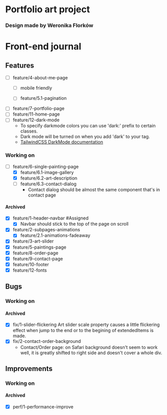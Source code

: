 # Portfolio art project
### Design made by Weronika Florków

# Front-end journal

## Features


- [ ] feature/4-about-me-page
  - [ ] mobile friendly

  - [ ] feature/5.1-pagination
- [ ] feature/7-portfolio-page
- [ ] feature/11-home-page
- [ ] feature/12-dark-mode
  - To specify darkmode colors you can use 'dark:' prefix to certain classes.
  - Dark mode will be turned on when you add 'dark' to your <html> tag.
  - [TailwindCSS DarkMode documentation](https://tailwindcss.com/docs/dark-mode)


### Working on


- [ ] feature/6-single-painting-page
  - [x] feature/6.1-image-gallery  
  - [x] feature/6.2-art-description 
  - [ ] feature/6.3-contact-dialog
    - Contact dialog should be almost the same component that's in contact page

#### Archived

- [x] feature/1-header-navbar #Assigned
  - [x] Navbar should stick to the top of the page on scroll
- [x] feature/2-subpages-animations
  - [x] feature/2.1-animations-fadeaway
- [x] feature/3-art-slider
- [x] feature/5-paintings-page
- [x] feature/8-order-page
- [x] feature/9-contact-page
- [x] feature/10-footer
- [x] feature/12-fonts

## Bugs
### Working on
#### Archived

 - [x] fix/1-slider-flickering 
 Art slider scale property causes a little flickering effect when jump to the end or to the begining of extendedItems is made.
- [x] fix/2-contact-order-background
  - Contact/Order page: on Safari background doesn't seem to work well, it is greatly shifted to right side and doesn't cover a whole div.


## Improvements
### Working on
#### Archived
- [x] perf/1-performance-improve

